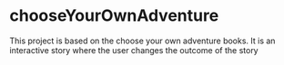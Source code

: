 # chooseYourOwnAdventure
This project is based on the choose your own adventure books. It is an interactive story where the user changes the outcome of the story

